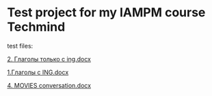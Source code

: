 # Test project for my IAMPM course Techmind 

test files:

[2. Глаголы только с ing.docx](https://github.com/alyona-goptar/Test/files/9845267/2.ing.docx)

[1.Глаголы с ING.docx](https://github.com/alyona-goptar/Test/files/9845268/1.ING.docx)

[4. MOVIES conversation.docx](https://github.com/alyona-goptar/Test/files/9845269/4.MOVIES.conversation.docx)
